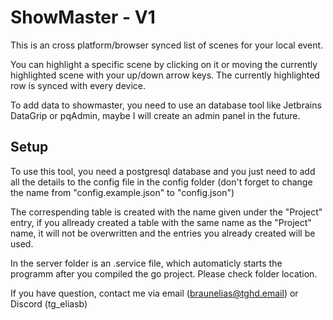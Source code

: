 # ShowMaster - V1

This is an cross platform/browser synced list of scenes for your local event.  
  
You can highlight a specific scene by clicking on it or moving the currently highlighted scene with your up/down arrow keys. 
The currently highlighted row is synced with every device.  


To add data to showmaster, you need to use an database tool like Jetbrains DataGrip or pqAdmin, maybe I will create an admin panel in the future. 

## Setup
To use this tool, you need a postgresql database and you just need to add all the details to the config file in the config folder (don't forget to change the name from "config.example.json" to "config.json")

The correspending table is created with the name given under the "Project" entry, if you allready created a table with the same name as the "Project" name, it will not be overwritten and the entries you already created will be used.

In the server folder is an .service file, which automaticly starts the programm after you compiled the go project. Please check folder location. 

If you have question, contact me via email (braunelias@tghd.email) or Discord (tg_eliasb)